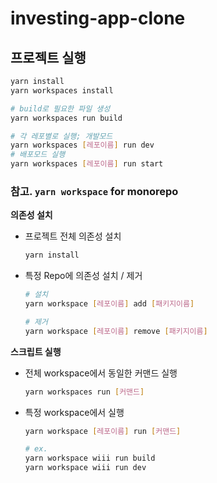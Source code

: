 # investing-app-clone

## 프로젝트 실행

```bash
yarn install
yarn workspaces install

# build로 필요한 파일 생성
yarn workspaces run build

# 각 레포별로 실행; 개발모드
yarn workspaces [레포이름] run dev
# 배포모드 실행
yarn workspaces [레포이름] run start
```

### 참고. `yarn workspace` for monorepo

**의존성 설치**

- 프로젝트 전체 의존성 설치

  ```bash
  yarn install
  ```

- 특정 Repo에 의존성 설치 / 제거

  ```bash
  # 설치
  yarn workspace [레포이름] add [패키지이름]

  # 제거
  yarn workspace [레포이름] remove [패키지이름]
  ```

**스크립트 실행**

- 전체 workspace에서 동일한 커맨드 실행

  ```bash
  yarn workspaces run [커맨드]
  ```

- 특정 workspace에서 실행

  ```bash
  yarn workspace [레포이름] run [커맨드]

  # ex.
  yarn workspace wiii run build
  yarn workspace wiii run dev
  ```
